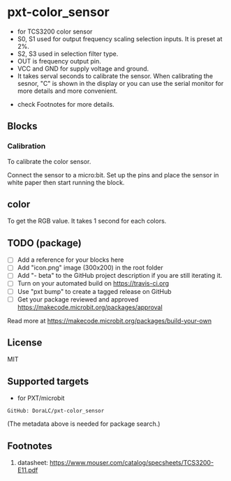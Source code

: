 # pxt-color_sensor

* for TCS3200 color sensor
* S0, S1 used for output frequency scaling selection inputs. It is preset at 2%.
* S2, S3 used in selection filter type.
* OUT is frequency output pin.
* VCC and GND for supply voltage and ground.
* It takes serval seconds to calibrate the sensor. When calibrating the sesnor, "C" is shown in the display or you can use the serial monitor for more details and more convenient.
- check Footnotes for more details.

## Blocks

### Calibration
To calibrate the color sensor.

Connect the sensor to a micro:bit. Set up the pins and place the sensor in white paper then start running the block.

## color
To get the RGB value. It takes 1 second for each colors.

## TODO (package)

- [ ] Add a reference for your blocks here
- [ ] Add "icon.png" image (300x200) in the root folder
- [ ] Add "- beta" to the GitHub project description if you are still iterating it.
- [ ] Turn on your automated build on https://travis-ci.org
- [ ] Use "pxt bump" to create a tagged release on GitHub
- [ ] Get your package reviewed and approved https://makecode.microbit.org/packages/approval

Read more at https://makecode.microbit.org/packages/build-your-own

## License

MIT

## Supported targets

* for PXT/microbit
```sig
GitHub: DoraLC/pxt-color_sensor
```
(The metadata above is needed for package search.)

## Footnotes
1. datasheet: https://www.mouser.com/catalog/specsheets/TCS3200-E11.pdf